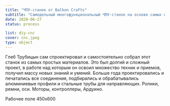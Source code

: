 ```yaml
---
title: "ЧПУ-станок от Balkon Crafts"
subtitle: "Самодельный многофункциональный ЧПУ-станок на основе самых простых и доступных компонентов."
date: 2020-06-27
status: process

list: diy-cnc
cover: cnc.jpeg
type: object
---
```


Глеб Трубицын сам спроектировал и самостоятельно собрал этот станок из самых простых материалов. Это был долгий и сложный проект, в работе над которым он освоил множество техник и приемов, получил массу новых знаний и умений. Больше года проектировались и печатались все соединения, подбирались и обрабатывались алюминиевые профили и стальные трубы для направляющих. Ролики, ремни, оси. Моторы, контроллеры, Ардуино.

Рабочее поле 450х600
